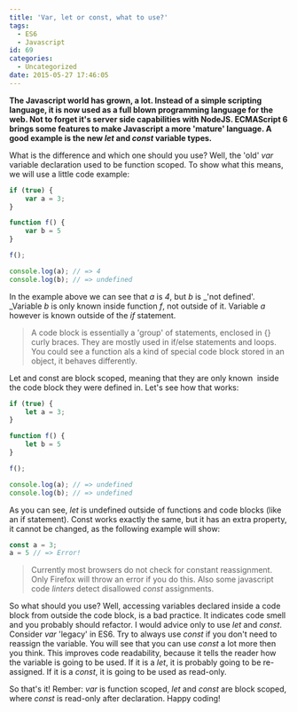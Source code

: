 ```yaml
---
title: 'Var, let or const, what to use?'
tags:
  - ES6
  - Javascript
id: 69
categories:
  - Uncategorized
date: 2015-05-27 17:46:05
---
```


**The Javascript world has grown, a lot. Instead of a simple scripting language, it is now used as a full blown programming language for the web. Not to forget it's server side capabilities with NodeJS. ECMAScript 6 brings some features to make Javascript a more 'mature' language. A good example is the new _let_ and _const_ variable types.**

<!-- more -->

What is the difference and which one should you use? Well, the 'old' _var_ variable declaration used to be function scoped. To show what this means, we will use a little code example:

```javascript
if (true) {
    var a = 3;
}

function f() {
    var b = 5
}

f();

console.log(a); // => 4
console.log(b); // => undefined
```

In the example above we can see that _a_ is _4_, but _b_ is _'not defined'. _Variable _b_ is only known inside function _f_, not outside of it. Variable _a_ however is known outside of the _if_ statement.

> A code block is essentially a 'group' of statements, enclosed in {} curly braces. They are mostly used in if/else statements and loops. You could see a function als a kind of special code block stored in an object, it behaves differently.

Let and const are block scoped, meaning that they are only known  inside the code block they were defined in. Let's see how that works:

```javascript
if (true) {
    let a = 3;
}

function f() {
    let b = 5
}

f();

console.log(a); // => undefined
console.log(b); // => undefined
```

As you can see, _let_ is undefined outside of functions and code blocks (like an if statement). Const works exactly the same, but it has an extra property, it cannot be changed, as the following example will show:

```javascript
const a = 3;
a = 5 // => Error!
```

> Currently most browsers do not check for constant reassignment. Only Firefox will throw an error if you do this. Also some javascript code _linters_ detect disallowed _const_ assignments.

So what should you use? Well, accessing variables declared inside a code block from outside the code block, is a bad practice. It indicates code smell and you probably should refactor. I would advice only to use _let_ and _const_. Consider _var_ 'legacy' in ES6\. Try to always use _const_ if you don't need to reassign the variable. You will see that you can use _const_ a lot more then you think. This improves code readability, because it tells the reader how the variable is going to be used. If it is a _let_, it is probably going to be re-assigned. If it is a _const_, it is going to be used as read-only.

So that's it! Rember: _var_ is function scoped, _let_ and _const_ are block scoped, where _const_ is read-only after declaration. Happy coding!
